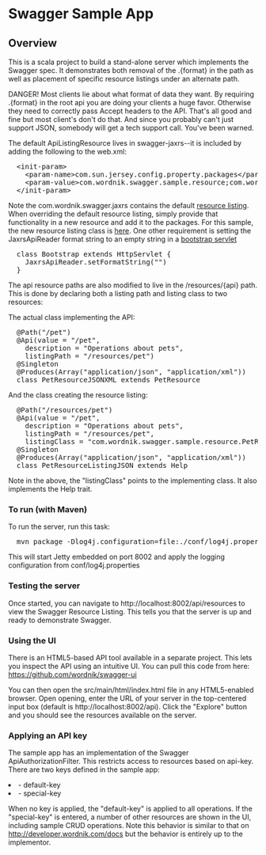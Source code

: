 # Swagger Sample App

## Overview
This is a scala project to build a stand-alone server which implements the Swagger spec.  It demonstrates both
removal of the .{format} in the path as well as placement of specific resource listings under an alternate path.

DANGER!  Most clients lie about what format of data they want.  By requiring .{format} in the root api you
are doing your clients a huge favor.  Otherwise they need to correctly pass Accept headers to the API.  That's 
all good and fine but most client's don't do that.  And since you probably can't just support JSON, somebody will
get a tech support call.  You've been warned.

The default ApiListingResource lives in swagger-jaxrs--it is included by adding the following to the web.xml:

<pre>
  &lt;init-param&gt;
    &lt;param-name&gt;com.sun.jersey.config.property.packages&lt;/param-name&gt;
    &lt;param-value&gt;com.wordnik.swagger.sample.resource;com.wordnik.swagger.jaxrs;&lt;/param-value&gt;
  &lt;/init-param&gt;
</pre>

Note the com.wordnik.swagger.jaxrs contains the default [resource listing](https://github.com/wordnik/swagger-core/blob/master/modules/swagger-jaxrs/src/main/scala/com/wordnik/swagger/jaxrs/ApiListing.scala).
When overriding the default resource listing, simply provide that functionality in a new resource and add it to
the packages.  For this sample, the new resource listing class is [here](https://github.com/wordnik/swagger-core/blob/master/samples/scala-alt-resource-listing/src/main/scala/com/wordnik/swagger/sample/resource/ApiListingResource.scala).
One other requirement is setting the JaxrsApiReader format string to an empty string in a [bootstrap servlet](https://github.com/wordnik/swagger-core/blob/master/samples/scala-alt-resource-listing/src/main/scala/com/wordnik/swagger/sample/Bootstrap.scala)


<pre>
  class Bootstrap extends HttpServlet {
    JaxrsApiReader.setFormatString("")
  }
</pre>

The api resource paths are also modified to live in the /resources/{api} path.  This is done by declaring both a 
listing path and listing class to two resources:

The actual class implementing the API:

<pre>
  @Path("/pet")
  @Api(value = "/pet",
    description = "Operations about pets",
    listingPath = "/resources/pet")
  @Singleton
  @Produces(Array("application/json", "application/xml"))
  class PetResourceJSONXML extends PetResource
</pre>

And the class creating the resource listing:

<pre>
  @Path("/resources/pet")
  @Api(value = "/pet",
    description = "Operations about pets",
    listingPath = "/resources/pet",
    listingClass = "com.wordnik.swagger.sample.resource.PetResourceJSONXML")
  @Singleton
  @Produces(Array("application/json", "application/xml"))
  class PetResourceListingJSON extends Help
</pre>

Note in the above, the "listingClass" points to the implementing class.  It also implements the Help trait.

### To run (with Maven)
To run the server, run this task:
<pre>
  mvn package -Dlog4j.configuration=file:./conf/log4j.properties jetty:run
</pre>

This will start Jetty embedded on port 8002 and apply the logging configuration from conf/log4j.properties

### Testing the server
Once started, you can navigate to http://localhost:8002/api/resources to view the Swagger Resource Listing.
This tells you that the server is up and ready to demonstrate Swagger.

### Using the UI
There is an HTML5-based API tool available in a separate project.  This lets you inspect the API using an 
intuitive UI.  You can pull this code from here:  https://github.com/wordnik/swagger-ui

You can then open the src/main/html/index.html file in any HTML5-enabled browser.  Open opening, enter the
URL of your server in the top-centered input box (default is http://localhost:8002/api).  Click the "Explore" 
button and you should see the resources available on the server.

### Applying an API key
The sample app has an implementation of the Swagger ApiAuthorizationFilter.  This restricts access to resources
based on api-key.  There are two keys defined in the sample app:

<li>- default-key</li>

<li>- special-key</li>

When no key is applied, the "default-key" is applied to all operations.  If the "special-key" is entered, a
number of other resources are shown in the UI, including sample CRUD operations.  Note this behavior is similar
to that on http://developer.wordnik.com/docs but the behavior is entirely up to the implementor.
